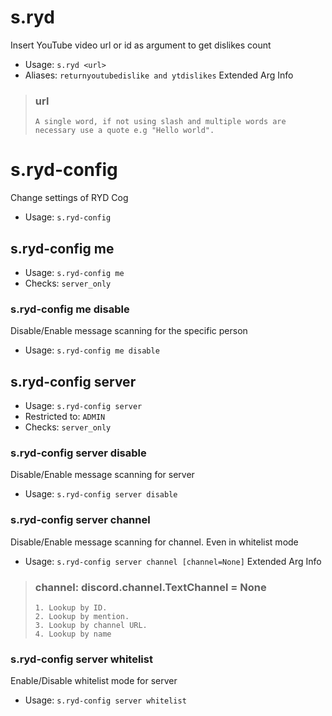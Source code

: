 # s.ryd
Insert YouTube video url or id as argument to get dislikes count<br/>
 - Usage: `s.ryd <url>`
 - Aliases: `returnyoutubedislike and ytdislikes`
Extended Arg Info
> ### url
> ```
> A single word, if not using slash and multiple words are necessary use a quote e.g "Hello world".
> ```
# s.ryd-config
Change settings of RYD Cog<br/>
 - Usage: `s.ryd-config`
## s.ryd-config me

 - Usage: `s.ryd-config me`
 - Checks: `server_only`
### s.ryd-config me disable
Disable/Enable message scanning for the specific person<br/>
 - Usage: `s.ryd-config me disable`
## s.ryd-config server

 - Usage: `s.ryd-config server`
 - Restricted to: `ADMIN`
 - Checks: `server_only`
### s.ryd-config server disable
Disable/Enable message scanning for server<br/>
 - Usage: `s.ryd-config server disable`
### s.ryd-config server channel
Disable/Enable message scanning for channel. Even in whitelist mode<br/>
 - Usage: `s.ryd-config server channel [channel=None]`
Extended Arg Info
> ### channel: discord.channel.TextChannel = None
> 
> 
>     1. Lookup by ID.
>     2. Lookup by mention.
>     3. Lookup by channel URL.
>     4. Lookup by name
> 
>     
### s.ryd-config server whitelist
Enable/Disable whitelist mode for server<br/>
 - Usage: `s.ryd-config server whitelist`
